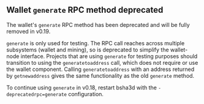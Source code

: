 Wallet `generate` RPC method deprecated
---------------------------------------

The wallet's `generate` RPC method has been deprecated and will be fully
removed in v0.19.

`generate` is only used for testing. The RPC call reaches across multiple
subsystems (wallet and mining), so is deprecated to simplify the wallet-node
interface. Projects that are using `generate` for testing purposes should
transition to using the `generatetoaddress` call, which does not require or use
the wallet component. Calling `generatetoaddress` with an address returned by
`getnewaddress` gives the same functionality as the old `generate` method.

To continue using `generate` in v0.18, restart bsha3d with the
`-deprecatedrpc=generate` configuration.
